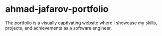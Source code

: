 # ahmad-jafarov-portfolio
The portfolio is a visually captivating website where I showcase my skills, projects, and achievements as a software engineer.
